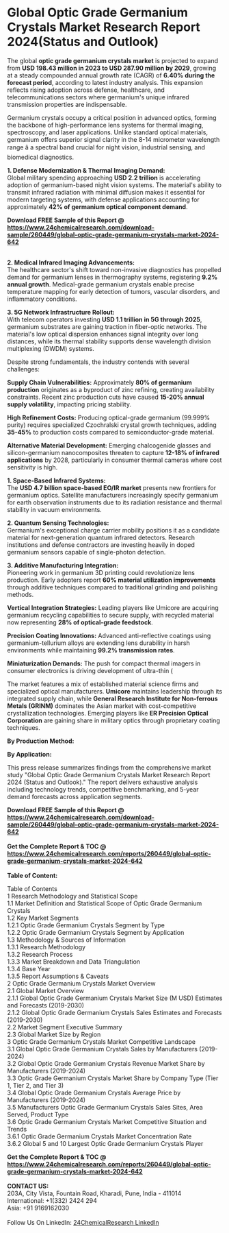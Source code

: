 <h1>Global Optic Grade Germanium Crystals Market Research Report 2024(Status and Outlook)</h1><p>The global <strong>optic grade germanium crystals market</strong> is projected to expand from <strong>USD 198.43 million in 2023 to USD 287.90 million by 2029</strong>, growing at a steady compounded annual growth rate (CAGR) of <strong>6.40% during the forecast period</strong>, according to latest industry analysis. This expansion reflects rising adoption across defense, healthcare, and telecommunications sectors where germanium's unique infrared transmission properties are indispensable.</p><p>Germanium crystals occupy a critical position in advanced optics, forming the backbone of high-performance lens systems for thermal imaging, spectroscopy, and laser applications. Unlike standard optical materials, germanium offers superior signal clarity in the 8-14 micrometer wavelength range â a spectral band crucial for night vision, industrial sensing, and biomedical diagnostics.</p><p><strong>1. Defense Modernization &amp; Thermal Imaging Demand:</strong><br>
Global military spending approaching <strong>USD 2.2 trillion</strong> is accelerating adoption of germanium-based night vision systems. The material's ability to transmit infrared radiation with minimal diffusion makes it essential for modern targeting systems, with defense applications accounting for approximately <strong>42% of germanium optical component demand</strong>.</p><div><b>Download FREE Sample of this Report @ 
            <a href="https://www.24chemicalresearch.com/download-sample/260449/global-optic-grade-germanium-crystals-market-2024-642">
            https://www.24chemicalresearch.com/download-sample/260449/global-optic-grade-germanium-crystals-market-2024-642</a></b></div><br><p><strong>2. Medical Infrared Imaging Advancements:</strong><br>
The healthcare sector's shift toward non-invasive diagnostics has propelled demand for germanium lenses in thermography systems, registering <strong>9.2% annual growth</strong>. Medical-grade germanium crystals enable precise temperature mapping for early detection of tumors, vascular disorders, and inflammatory conditions.</p><p><strong>3. 5G Network Infrastructure Rollout:</strong><br>
With telecom operators investing <strong>USD 1.1 trillion in 5G through 2025</strong>, germanium substrates are gaining traction in fiber-optic networks. The material's low optical dispersion enhances signal integrity over long distances, while its thermal stability supports dense wavelength division multiplexing (DWDM) systems.</p><p>Despite strong fundamentals, the industry contends with several challenges:</p><p><strong>Supply Chain Vulnerabilities:</strong> Approximately <strong>80% of germanium production</strong> originates as a byproduct of zinc refining, creating availability constraints. Recent zinc production cuts have caused <strong>15-20% annual supply volatility</strong>, impacting pricing stability.</p><p><strong>High Refinement Costs:</strong> Producing optical-grade germanium (99.999% purity) requires specialized Czochralski crystal growth techniques, adding <strong>35-45%</strong> to production costs compared to semiconductor-grade material.</p><p><strong>Alternative Material Development:</strong> Emerging chalcogenide glasses and silicon-germanium nanocomposites threaten to capture <strong>12-18% of infrared applications</strong> by 2028, particularly in consumer thermal cameras where cost sensitivity is high.</p><p><strong>1. Space-Based Infrared Systems:</strong><br>
The <strong>USD 4.7 billion space-based EO/IR market</strong> presents new frontiers for germanium optics. Satellite manufacturers increasingly specify germanium for earth observation instruments due to its radiation resistance and thermal stability in vacuum environments.</p><p><strong>2. Quantum Sensing Technologies:</strong><br>
Germanium's exceptional charge carrier mobility positions it as a candidate material for next-generation quantum infrared detectors. Research institutions and defense contractors are investing heavily in doped germanium sensors capable of single-photon detection.</p><p><strong>3. Additive Manufacturing Integration:</strong><br>
Pioneering work in germanium 3D printing could revolutionize lens production. Early adopters report <strong>60% material utilization improvements</strong> through additive techniques compared to traditional grinding and polishing methods.</p><p><strong>Vertical Integration Strategies:</strong> Leading players like Umicore are acquiring germanium recycling capabilities to secure supply, with recycled material now representing <strong>28% of optical-grade feedstock</strong>.</p><p><strong>Precision Coating Innovations:</strong> Advanced anti-reflective coatings using germanium-tellurium alloys are extending lens durability in harsh environments while maintaining <strong>99.2% transmission rates</strong>.</p><p><strong>Miniaturization Demands:</strong> The push for compact thermal imagers in consumer electronics is driving development of ultra-thin (
	</p><p>The market features a mix of established material science firms and specialized optical manufacturers. <strong>Umicore</strong> maintains leadership through its integrated supply chain, while <strong>General Research Institute for Non-ferrous Metals (GRINM)</strong> dominates the Asian market with cost-competitive crystallization technologies. Emerging players like <strong>ER Precision Optical Corporation</strong> are gaining share in military optics through proprietary coating techniques.</p><p><strong>By Production Method:</strong></p><p><strong>By Application:</strong></p><p>This press release summarizes findings from the comprehensive market study "Global Optic Grade Germanium Crystals Market Research Report 2024 (Status and Outlook)." The report delivers exhaustive analysis including technology trends, competitive benchmarking, and 5-year demand forecasts across application segments.</p><div><b>Download FREE Sample of this Report @ 
            <a href="https://www.24chemicalresearch.com/download-sample/260449/global-optic-grade-germanium-crystals-market-2024-642">
            https://www.24chemicalresearch.com/download-sample/260449/global-optic-grade-germanium-crystals-market-2024-642</a></b></div><br><div><b>Get the Complete Report & TOC @ 
            <a href="https://www.24chemicalresearch.com/reports/260449/global-optic-grade-germanium-crystals-market-2024-642">
            https://www.24chemicalresearch.com/reports/260449/global-optic-grade-germanium-crystals-market-2024-642</a></b></div><br>
            <b>Table of Content:</b><p>Table of Contents<br />
1 Research Methodology and Statistical Scope<br />
1.1 Market Definition and Statistical Scope of Optic Grade Germanium Crystals<br />
1.2 Key Market Segments<br />
1.2.1 Optic Grade Germanium Crystals Segment by Type<br />
1.2.2 Optic Grade Germanium Crystals Segment by Application<br />
1.3 Methodology & Sources of Information<br />
1.3.1 Research Methodology<br />
1.3.2 Research Process<br />
1.3.3 Market Breakdown and Data Triangulation<br />
1.3.4 Base Year<br />
1.3.5 Report Assumptions & Caveats<br />
2 Optic Grade Germanium Crystals Market Overview<br />
2.1 Global Market Overview<br />
2.1.1 Global Optic Grade Germanium Crystals Market Size (M USD) Estimates and Forecasts (2019-2030)<br />
2.1.2 Global Optic Grade Germanium Crystals Sales Estimates and Forecasts (2019-2030)<br />
2.2 Market Segment Executive Summary<br />
2.3 Global Market Size by Region<br />
3 Optic Grade Germanium Crystals Market Competitive Landscape<br />
3.1 Global Optic Grade Germanium Crystals Sales by Manufacturers (2019-2024)<br />
3.2 Global Optic Grade Germanium Crystals Revenue Market Share by Manufacturers (2019-2024)<br />
3.3 Optic Grade Germanium Crystals Market Share by Company Type (Tier 1, Tier 2, and Tier 3)<br />
3.4 Global Optic Grade Germanium Crystals Average Price by Manufacturers (2019-2024)<br />
3.5 Manufacturers Optic Grade Germanium Crystals Sales Sites, Area Served, Product Type<br />
3.6 Optic Grade Germanium Crystals Market Competitive Situation and Trends<br />
3.6.1 Optic Grade Germanium Crystals Market Concentration Rate<br />
3.6.2 Global 5 and 10 Largest Optic Grade Germanium Crystals Player</p><div><b>Get the Complete Report & TOC @ 
            <a href="https://www.24chemicalresearch.com/reports/260449/global-optic-grade-germanium-crystals-market-2024-642">
            https://www.24chemicalresearch.com/reports/260449/global-optic-grade-germanium-crystals-market-2024-642</a></b></div><br><b>CONTACT US:</b><br>
            203A, City Vista, Fountain Road, Kharadi, Pune, India - 411014<br>
            International: +1(332) 2424 294<br>
            Asia: +91 9169162030 <br><br>
            Follow Us On LinkedIn: <a href="https://www.linkedin.com/company/24chemicalresearch/">24ChemicalResearch LinkedIn</a>